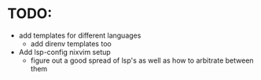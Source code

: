 # TODO:
- add templates for different languages
  - add direnv templates too
- Add lsp-config nixvim setup 
    - figure out a good spread of lsp's as well as how to arbitrate between them


